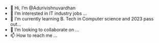 - 👋 Hi, I’m @Adurivishnuvardhan
- 👀 I’m interested in IT industry jobs ...
- 🌱 I’m currently learning B. Tech in Computer science and 2023 pass out...
- 💞️ I’m looking to collaborate on ...
- 📫 How to reach me ...

<!---
Adurivishnuvardhan/Adurivishnuvardhan is a ✨ special ✨ repository because its `README.md` (this file) appears on your GitHub profile.
You can click the Preview link to take a look at your changes.
--->
